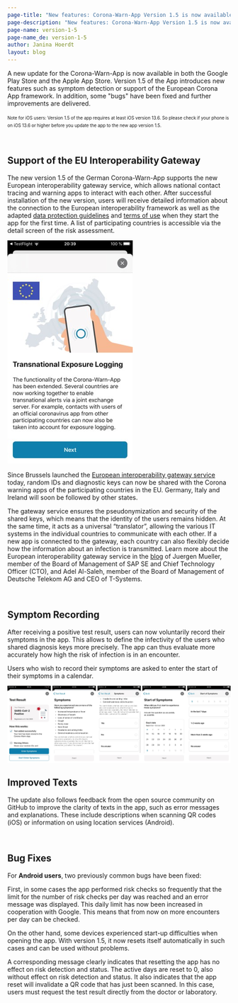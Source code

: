 ```yaml
---
page-title: "New features: Corona-Warn-App Version 1.5 is now available for download"
page-description: "New features: Corona-Warn-App Version 1.5 is now available for download"
page-name: version-1-5
page-name_de: version-1-5
author: Janina Hoerdt
layout: blog
---
```


A new update for the Corona-Warn-App is now available in both the Google Play Store and the Apple App Store. Version 1.5 of the App introduces new features such as symptom detection or support of the European Corona App framework. In addition, some "bugs" have been fixed and further improvements are delivered.  

<span style=font-size:0.7em;>Note for iOS users: Version 1.5 of the app requires at least iOS version 13.6. So please check if your phone is on iOS 13.6 or higher before you update the app to the new app version 1.5.</span>

<!-- overview -->
</br>

## Support of the EU Interoperability Gateway   

The new version 1.5 of the German Corona-Warn-App supports the new European interoperability gateway service, which allows national contact tracing and warning apps to interact with each other.  After successful installation of the new version, users will receive detailed information about the connection to the European interoperability framework as well as the adapted [data protection guidelines](https://www.coronawarn.app/assets/documents/cwa-privacy-notice-en.pdf) and [terms of use](https://www.coronawarn.app/assets/documents/cwa-eula-en.pdf) when they start the app for the first time. A list of participating countries is accessible via the detail screen of the risk assessment.   

<img src="./efgs_en.jpg" title="European interoperability gateway service">

Since Brussels launched the [European interoperability gateway service](https://ec.europa.eu/commission/presscorner/detail/en/ip_20_1904) today, random IDs and diagnostic keys can now be shared with the Corona warning apps of the participating countries in the EU. Germany, Italy and Ireland will soon be followed by other states.   

The gateway service ensures the pseudonymization and security of the shared keys, which means that the identity of the users remains hidden. At the same time, it acts as a universal “translator”, allowing the various IT systems in the individual countries to communicate with each other. If a new app is connected to the gateway, each country can also flexibly decide how the information about an infection is transmitted. Learn more about the European interoperability gateway service in the [blog](https://news.sap.com/2020/10/eu-corona-gateway-live/) of Juergen Mueller, member of the Board of Management of SAP SE and Chief Technology Officer (CTO), and Adel Al-Saleh, member of the Board of Management of Deutsche Telekom AG and CEO of T-Systems.  

</br>

## Symptom Recording  

After receiving a positive test result, users can now voluntarily record their symptoms in the app. This allows to define the infectivity of the users who shared diagnosis keys more precisely. The app can thus evaluate more accurately how high the risk of infection is in an encounter.   

Users who wish to record their symptoms are asked to enter the start of their symptoms in a calendar.   

<img src="./symptoms_en.jpg" title="Symptom Recording">

</br>

## Improved Texts  

The update also follows feedback from the open source community on GitHub to improve the clarity of texts in the app, such as error messages and explanations. These include descriptions when scanning QR codes (iOS) or information on using location services (Android).  

</br>

## Bug Fixes  

For **Android users**, two previously common bugs have been fixed:  

First, in some cases the app performed risk checks so frequently that the limit for the number of risk checks per day was reached and an error message was displayed. This daily limit has now been increased in cooperation with Google. This means that from now on more encounters per day can be checked.  

On the other hand, some devices experienced start-up difficulties when opening the app. With version 1.5, it now resets itself automatically in such cases and can be used without problems.   

A corresponding message clearly indicates that resetting the app has no effect on risk detection and status. The active days are reset to 0, also without effect on risk detection and status. It also indicates that the app reset will invalidate a QR code that has just been scanned. In this case, users must request the test result directly from the doctor or laboratory.   
